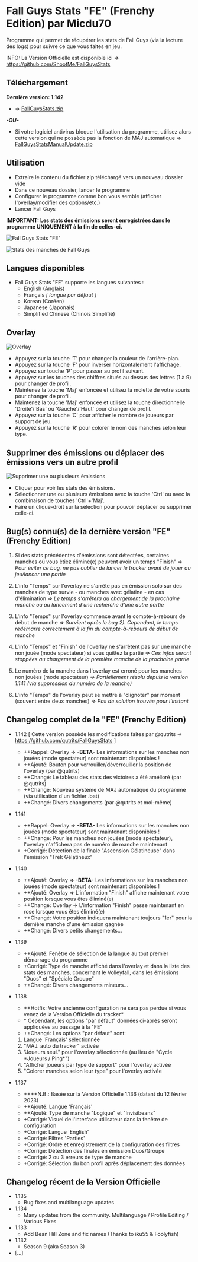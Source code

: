 # Fall Guys Stats "FE" (Frenchy Edition) par Micdu70
Programme qui permet de récupérer les stats de Fall Guys (via la lecture des logs) pour suivre ce que vous faites en jeu.

INFO: La Version Officielle est disponible ici => https://github.com/ShootMe/FallGuysStats

## Téléchargement
**Dernière version: 1.142**

  - => [FallGuysStats.zip](https://raw.githubusercontent.com/Micdu70/FallGuysStats/master/FallGuysStats.zip)

***-OU-***

  - Si votre logiciel antivirus bloque l'utilisation du programme, utilisez alors cette version qui ne possède pas la fonction de MAJ automatique => [FallGuysStatsManualUpdate.zip](https://raw.githubusercontent.com/Micdu70/FallGuysStats/master/FallGuysStatsManualUpdate.zip)
  
## Utilisation
  - Extraire le contenu du fichier zip téléchargé vers un nouveau dossier vide
  - Dans ce nouveau dossier, lancer le programme
  - Configurer le programme comme bon vous semble (afficher l'overlay/modifier des options/etc.)
  - Lancer Fall Guys
 
 **IMPORTANT: Les stats des émissions seront enregistrées dans le programme UNIQUEMENT à la fin de celles-ci.**

![Fall Guys Stats "FE"](https://raw.githubusercontent.com/Micdu70/FallGuysStats/master/Properties/mainWindow.png)

![Stats des manches de Fall Guys](https://raw.githubusercontent.com/Micdu70/FallGuysStats/master/Properties/levelWindow.png)

## Langues disponibles
  - Fall Guys Stats "FE" supporte les langues suivantes :
    - English (Anglais)
    - Français *[ langue par défaut ]*
    - Korean (Coréen)
    - Japanese (Japonais)
    - Simplified Chinese (Chinois Simplifié)

## Overlay
![Overlay](https://raw.githubusercontent.com/Micdu70/FallGuysStats/master/Properties/overlay.png)

  - Appuyez sur la touche 'T' pour changer la couleur de l'arrière-plan.
  - Appuyez sur la touche 'F' pour inverser horizontalement l'affichage.
  - Appuyez sur touche 'P' pour passer au profil suivant.
  - Appuyez sur les touches des chiffres situés au dessus des lettres (1 à 9) pour changer de profil.
  - Maintenez la touche 'Maj' enfoncée et utilisez la molette de votre souris pour changer de profil.
  - Maintenez la touche 'Maj' enfoncée et utilisez la touche directionnelle 'Droite'/'Bas' ou 'Gauche'/'Haut' pour changer de profil.
  - Appuyez sur la touche 'C' pour afficher le nombre de joueurs par support de jeu.
  - Appuyez sur la touche 'R' pour colorer le nom des manches selon leur type.

## Supprimer des émissions ou déplacer des émissions vers un autre profil
![Supprimer une ou plusieurs émissions](https://raw.githubusercontent.com/Micdu70/FallGuysStats/master/Properties/showsWindow.png)

  - Cliquer pour voir les stats des émissions.
  - Sélectionner une ou plusieurs émissions avec la touche 'Ctrl' ou avec la combinaison de touches 'Ctrl'+'Maj'.
  - Faire un clique-droit sur la sélection pour pouvoir déplacer ou supprimer celle-ci.

## Bug(s) connu(s) de la dernière version "FE" (Frenchy Edition)
  1) Si des stats précédentes d'émissions sont détectées, certaines manches où vous êtiez éliminé(e) peuvent avoir un temps "Finish"
    *=> Pour éviter ce bug, ne pas oublier de lancer le tracker avant de jouer au jeu/lancer une partie*

  2) L'info "Temps" sur l'overlay ne s'arrête pas en émission solo sur des manches de type survie - ou manches avec gélatine - en cas d'élimination
    *=> Le temps s'arrêtera au chargement de la prochaine manche ou au lancement d'une recherche d'une autre partie*
	
  3) L'info "Temps" sur l'overlay commence avant le compte-à-rebours de début de manche
    *=> Survient après le bug 2). Cependant, le temps redémarre correctement à la fin du compte-à-rebours de début de manche*
	
  4) L'info "Temps" et "Finish" de l'overlay ne s'arrêtent pas sur une manche non jouée (mode spectateur) si vous quittez la partie
    *=> Ces infos seront stoppées au chargement de la première manche de la prochaine partie*
	
  5) Le numéro de la manche dans l'overlay est erroné pour les manches non jouées (mode spectateur)
    *=> Partiellement résolu depuis la version 1.141 (via suppression du numéro de la manche)*
	
  6) L'info "Temps" de l'overlay peut se mettre à "clignoter" par moment (souvent entre deux manches)
    *=> Pas de solution trouvée pour l'instant*

## Changelog complet de la "FE" (Frenchy Edition)
  - 1.142 [ Cette version possède les modifications faites par @qutrits => https://github.com/qutrits/FallGuysStats ]
    - ++Rappel: Overlay => **-BETA-** Les informations sur les manches non jouées (mode spectateur) sont maintenant disponibles !
	- ++Ajouté: Bouton pour verrouiller/déverrouiller la position de l'overlay (par @qutrits)
	- ++Changé: Le tableau des stats des victoires a été amélioré (par @qutrits)
    - ++Changé: Nouveau système de MAJ automatique du programme (via utilisation d'un fichier .bat)
	- ++Changé: Divers changements (par @qutrits et moi-même)
  - 1.141
    - ++Rappel: Overlay => **-BETA-** Les informations sur les manches non jouées (mode spectateur) sont maintenant disponibles !
	- ++Changé: Pour les manches non jouées (mode spectateur), l'overlay n'affichera pas de numéro de manche maintenant
	- +Corrigé: Détection de la finale "Ascension Gélatineuse" dans l'émission "Trek Gélatineux"
  - 1.140
    - ++Ajouté: Overlay => **-BETA-** Les informations sur les manches non jouées (mode spectateur) sont maintenant disponibles !
    - ++Ajouté: Overlay => L'information "Finish" affiche maintenant votre position lorsque vous êtes éliminé(e)
    - ++Changé: Overlay => L'information "Finish" passe maintenant en rose lorsque vous êtes éliminé(e)
    - ++Changé: Votre position indiquera maintenant toujours "1er" pour la dernière manche d'une émission gagnée
    - ++Changé: Divers petits changements...
  - 1.139
    - ++Ajouté: Fenêtre de sélection de la langue au tout premier démarrage du programme
	- +Corrigé: Type de manche affiché dans l'overlay et dans la liste des stats des manches, concernant le Volleyfall, dans les émissions "Duos" et "Spéciale Groupe"
	- ++Changé: Divers changements mineurs...
  - 1.138
    - ++Hotfix: Votre ancienne configuration ne sera pas perdue si vous venez de la Version Officielle du tracker\*
	- \* Cependant, les options "par défaut" données ci-après seront appliquées au passage à la "FE"
    - ++Changé: Les options "par défaut" sont:
	1) Langue 'Français' sélectionnée
	2) "MAJ. auto du tracker" activée
	3) "Joueurs seul." pour l'overlay sélectionnée (au lieu de "Cycle \*Joueurs / Ping\*")
	4) "Afficher joueurs par type de support" pour l'overlay activée
	5) "Colorer manches selon leur type" pour l'overlay activée

  - 1.137
    - ++++N.B.: Basée sur la Version Officielle 1.136 (datant du 12 février 2023)
	- ++Ajouté: Langue 'Français'
	- ++Ajouté: Type de manche "Logique" et "Invisibeans"
	- +Corrigé: Visuel de l'interface utilisateur dans la fenêtre de configuration
	- +Corrigé: Langue 'English'
	- +Corrigé: Filtres 'Parties'
	- +Corrigé: Ordre et enregistrement de la configuration des filtres
	- +Corrigé: Détection des finales en émission Duos/Groupe
	- +Corrigé: 2 ou 3 erreurs de type de manche
	- +Corrigé: Sélection du bon profil après déplacement des données

## Changelog récent de la Version Officielle
  - 1.135
    - Bug fixes and multilanguage updates
  - 1.134
    - Many updates from the community. Multilanguage / Profile Editing / Various Fixes
  - 1.133
    - Add Bean Hill Zone and fix names (Thanks to iku55 & Foolyfish)
  - 1.132
    - Season 9 (aka Season 3)
  - [...]
